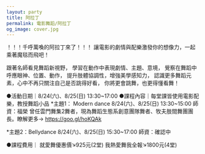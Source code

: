 ```yaml
---
layout: party
title: 阿拉丁
permalink: 電影舞蹈/阿拉丁
og_image: cover.jpg
---
```

<!--more-->
！！！千呼萬喚的阿拉丁來了！！！
讓電影的劇情與配樂激發你的想像力，一起乘著魔毯而飛吧！

跟著名師看見舞蹈新視野，
學習在動作中表現劇情、主題、意境，
覺察在舞蹈中呼應眼神、位置、動作，
提升肢體協調性，增強美學感知力，
認識更多舞蹈元素，心中不再只關注自己是否跳得好看，
你將更會跳舞，也更得懂看舞！

●活動日期｜8/24(六)、8/25(日) 13:30~17:00
●課程內容｜每堂課皆使用電影配樂，教授舞蹈小品
*主題1： Modern dance
8/24(六)、8/25(日) 13:30~15:00
師資：福榮
曾任雲門舞集2舞者，現為舞蹈生態系創意團隊舞者、牧夫肢間舞團團長。瞭解更多-> https://goo.gl/hoKQAk

*主題2：Bellydance
8/24(六)、8/25(日) 15:30~17:00 
師資：確認中

●課程費用｜
就愛舞優惠價↘925元(2堂)
我熱愛舞我全報↘1800元(4堂)